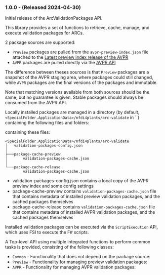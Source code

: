 ﻿### 1.0.0 - (Released 2024-04-30)

Initial release of the ArcValidationPackages API.

This library provides a set of functions to retrieve, cache, manage, and execute validation packages for ARCs.

2 package sources are supported: 

- `Preview` packages are pulled from the `avpr-preview-index.json` file attached to the [Latest preview index release of the AVPR](https://github.com/nfdi4plants/arc-validate-package-registry/releases/tag/preview-index) 
- `AVPR` packages are pulled directly via the [AVPR API](https://avpr.nfdi4plants.org/swagger/index.html)

The difference between theses sources is that `Preview` packages are a snapshot of the AVPR staging area, where packages could still changed, while `AVPR` packages are the final versions of the packages and immutable.

Note that matching versions available from both sources should be the same, but no guarantee is given. Stable packages should always be consumed from the AVPR API.

Locally installed packages are managed in a directory (by default, `<SpecialFolder.ApplicationData>/nfdi4plants/arc-validate` in ``) containing the following files and folders:

containing these files:

```
<SpecialFolder.ApplicationData>/nfdi4plants/arc-validate
│   validation-packages-config.json
│ 
├───package-cache-preview
│       validation-packages-cache.json
│
└───package-cache-release
        validation-packages-cache.json
```

- validation-packages-config.json contains a local copy of the AVPR preview index and some config settings
- package-cache-preview contains `validation-packages-cache.json` file that contains metadata of installed preview validation packages, and the cached packages themselves
- package-cache-release contains `validation-packages-cache.json` file that contains metadata of installed AVPR validation packages, and the cached packages themselves

Installed validation packages can be executed via the `ScriptExecution` API, which uses FSI to execute the F# scripts.

A Top-level API using multiple integrated functions to perform common tasks is provided, consisting of the following classes:

- `Common` - Functionality that does not depend on the package source:
- `Preview` - Functionality for managing preview validation packages:
- `AVPR` - Functionality for managing AVPR validation packages: